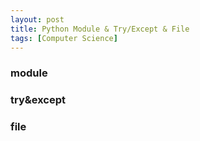 ```yaml
---
layout: post
title: Python Module & Try/Except & File
tags: [Computer Science]
---
```

### module




### try&except



### file
